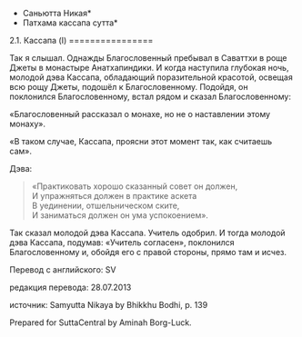 * Саньютта Никая*
* Патхама кассапа сутта*

2\.1\. Кассапа \(I\)
\=\=\=\=\=\=\=\=\=\=\=\=\=\=\=\=

Так я слышал\. Однажды Благословенный пребывал в Саваттхи в роще Джеты в монастыре Анатхапиндики\. И когда наступила глубокая ночь, молодой дэва Кассапа, обладающий поразительной красотой, освещая всю рощу Джеты, подошёл к Благословенному\. Подойдя, он поклонился Благословенному, встал рядом и сказал Благословенному:

«Благословенный рассказал о монахе, но не о наставлении этому монаху»\.

«В таком случае, Кассапа, проясни этот момент так, как считаешь сам»\.

Дэва:

> «Практиковать хорошо сказанный совет он должен,  
> И упражняться должен в практике аскета  
> В уединении, отшельническом ските,  
> И заниматься должен он ума успокоением»\.

Так сказал молодой дэва Кассапа\. Учитель одобрил\. И тогда молодой дэва Кассапа, подумав: «Учитель согласен», поклонился Благословенному и, обойдя его с правой стороны, прямо там и исчез\.

Перевод с английского: SV

редакция перевода: 28\.07\.2013

источник: Samyutta Nikaya by Bhikkhu Bodhi, p\. 139

Prepared for SuttaCentral by Aminah Borg\-Luck\.